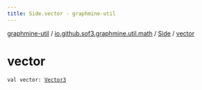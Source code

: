 ```yaml
---
title: Side.vector - graphmine-util
---
```


[graphmine-util](../../index.html) / [io.github.sof3.graphmine.util.math](../index.html) / [Side](index.html) / [vector](./vector.html)

# vector

`val vector: `[`Vector3`](../-vector3/index.html)